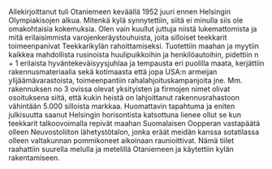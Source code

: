 
Allekirjoittanut tuli Otaniemeen keväällä 1952 juuri ennen Helsingin Olympiakisojen alkua. Mitenkä kylä synnytettiin, siitä ei 
minulla siis ole omakohtaisia kokemuksia. Olen vain kuullut juttuja niistä lukemattomista ja mitä erilaisimmista 
varojenkeräystouhuista, joita silloiset teekkarit toimeenpanivat Teekkarikylän rahoittamiseksi. Tuotettiin maahan ja myytiin 
kaikkea mahdollista rusinoista huulipuikkoihin ja henkilöautoihin, pidettiin n + 1 erilaista hyväntekeväisyysjuhlaa ja tempausta eri 
puolilla maata, kerjättiin rakennusmateriaalia sekä kotimaasta että jopa USA:n armeijan ylijäämävarastoista, toimeenpantiin 
rahalahjoituskampanjoita jne. Mm. rakennuksen no 3 ovissa olevat yksityisten ja firmojen nimet olivat osoituksena siitä, että kukin 
heistä on lahjoittanut rakennusrahastoon vähintään 5.000 silloista markkaa. Huomattavin tapahtuma ja eniten julkisuutta saanut 
Helsingin horisontista katsottuna lienee ollut se kun teekkarit talkoovoimalla repivät maahan Suomalaisen Oopperan vastapäätä 
olleen Neuvostoliiton lähetystötalon, jonka eräät meidän kanssa sotatilassa olleen valtakunnan pommikoneet aikoinaan 
raunioittivat. Nämä tiilet raahattiin suurella melulla ja metelillä Otaniemeen ja käytettiin kylän rakentamiseen.